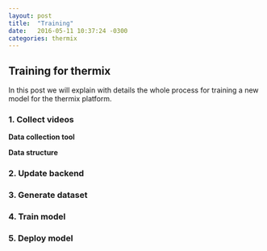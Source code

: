 ```yaml
---
layout: post
title:  "Training"
date:   2016-05-11 10:37:24 -0300
categories: thermix
---
```

## Training for thermix
In this post we will explain with details the whole process for training a new model for the thermix platform.

### 1. Collect videos
<b> Data collection tool </b>

<b> Data structure </b>

### 2. Update backend

### 3. Generate dataset

### 4. Train model

### 5. Deploy model
